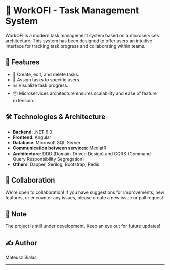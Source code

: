 # 🚀 WorkOFI - Task Management System

WorkOFI is a modern task management system based on a microservices architecture. This system has been designed to offer users an intuitive interface for tracking task progress and collaborating within teams.

## 🌟 Features

- 📝 Create, edit, and delete tasks.
- 👤 Assign tasks to specific users.
- 📊 Visualize task progress.
- 📦 Microservices architecture ensures scalability and ease of feature extension.

## 🛠 Technologies & Architecture

- **Backend**: .NET 6.0
- **Frontend**: Angular
- **Database**: Microsoft SQL Server
- **Communication between services**: MediatR
- **Architecture**: DDD (Domain-Driven Design) and CQRS (Command Query Responsibility Segregation)
- **Others**: Dapper, Serilog, Bootstrap, Redis

## 🚀 Collaboration

We're open to collaboration! If you have suggestions for improvements, new features, or encounter any issues, please create a new issue or pull request.

## 📝 Note

The project is still under development. Keep an eye out for future updates!

## ✍️ Author

Mateusz Białas

---
